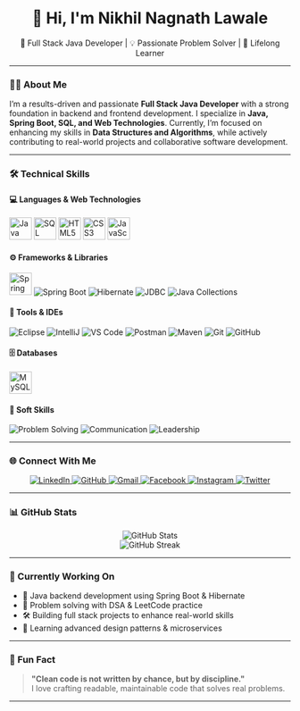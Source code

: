 <h1 align="center">👋 Hi, I'm Nikhil Nagnath Lawale</h1>

<p align="center">
  🚀 Full Stack Java Developer | 💡 Passionate Problem Solver | 🎯 Lifelong Learner
</p>

---

### 🧑‍💻 About Me

I’m a results-driven and passionate **Full Stack Java Developer** with a strong foundation in backend and frontend development. I specialize in **Java, Spring Boot, SQL, and Web Technologies**. Currently, I’m focused on enhancing my skills in **Data Structures and Algorithms**, while actively contributing to real-world projects and collaborative software development.

---

### 🛠️ Technical Skills

#### 💻 Languages & Web Technologies

<p>
  <img src="https://cdn.jsdelivr.net/gh/devicons/devicon/icons/java/java-original.svg" title="Java" alt="Java" width="40" height="40"/>
  <img src="https://cdn.jsdelivr.net/gh/devicons/devicon/icons/mysql/mysql-original.svg" title="SQL" alt="SQL" width="40" height="40"/>
  <img src="https://cdn.jsdelivr.net/gh/devicons/devicon/icons/html5/html5-original.svg" title="HTML5" alt="HTML5" width="40" height="40"/>
  <img src="https://cdn.jsdelivr.net/gh/devicons/devicon/icons/css3/css3-original.svg" title="CSS3" alt="CSS3" width="40" height="40"/>
  <img src="https://cdn.jsdelivr.net/gh/devicons/devicon/icons/javascript/javascript-original.svg" title="JavaScript" alt="JavaScript" width="40" height="40"/>
</p>

#### ⚙️ Frameworks & Libraries

<p>
  <img src="https://cdn.jsdelivr.net/gh/devicons/devicon/icons/spring/spring-original.svg" title="Spring" alt="Spring" width="40" height="40"/>
  <img src="https://img.shields.io/badge/Spring%20Boot-6DB33F?style=for-the-badge&logo=springboot&logoColor=white" alt="Spring Boot"/>
  <img src="https://img.shields.io/badge/Hibernate-59666C?style=for-the-badge&logo=hibernate&logoColor=white" alt="Hibernate"/>
  <img src="https://img.shields.io/badge/JDBC-blue?style=for-the-badge" alt="JDBC"/>
  <img src="https://img.shields.io/badge/Java%20Collections-orange?style=for-the-badge" alt="Java Collections"/>
</p>

#### 🧰 Tools & IDEs

<p>
  <img src="https://img.shields.io/badge/Eclipse-2C2255?style=for-the-badge&logo=eclipse-ide&logoColor=white" alt="Eclipse"/>
  <img src="https://img.shields.io/badge/IntelliJ-000000?style=for-the-badge&logo=intellij-idea&logoColor=white" alt="IntelliJ"/>
  <img src="https://img.shields.io/badge/VS%20Code-007ACC?style=for-the-badge&logo=visual-studio-code&logoColor=white" alt="VS Code"/>
  <img src="https://img.shields.io/badge/Postman-FF6C37?style=for-the-badge&logo=postman&logoColor=white" alt="Postman"/>
  <img src="https://img.shields.io/badge/Maven-C71A36?style=for-the-badge&logo=apache-maven&logoColor=white" alt="Maven"/>
  <img src="https://img.shields.io/badge/Git-F05032?style=for-the-badge&logo=git&logoColor=white" alt="Git"/>
  <img src="https://img.shields.io/badge/GitHub-181717?style=for-the-badge&logo=github&logoColor=white" alt="GitHub"/>
</p>

#### 🗄️ Databases

<p>
  <img src="https://cdn.jsdelivr.net/gh/devicons/devicon/icons/mysql/mysql-original.svg" title="MySQL" alt="MySQL" width="40" height="40"/>
</p>

#### 🧠 Soft Skills

<p>
  <img src="https://img.shields.io/badge/Problem%20Solving-4CAF50?style=for-the-badge" alt="Problem Solving"/>
  <img src="https://img.shields.io/badge/Communication-2196F3?style=for-the-badge" alt="Communication"/>
  <img src="https://img.shields.io/badge/Leadership-FF9800?style=for-the-badge" alt="Leadership"/>
</p>

---

### 🌐 Connect With Me

<p align="center">
  <a href="https://www.linkedin.com/in/nikhillawale1999/" target="_blank">
    <img src="https://img.shields.io/badge/LinkedIn-0077B5?style=for-the-badge&logo=linkedin&logoColor=white" alt="LinkedIn"/>
  </a>
  <a href="https://github.com/Nikhillawale07" target="_blank">
    <img src="https://img.shields.io/badge/GitHub-181717?style=for-the-badge&logo=github&logoColor=white" alt="GitHub"/>
  </a>
  <a href="mailto:nikhillawale2911@gmail.com" target="_blank">
    <img src="https://img.shields.io/badge/Gmail-D14836?style=for-the-badge&logo=gmail&logoColor=white" alt="Gmail"/>
  </a>
  <a href="https://www.facebook.com/nikhil.lawale.7?mibextid=ZbWKwL" target="_blank">
    <img src="https://img.shields.io/badge/Facebook-1877F2?style=for-the-badge&logo=facebook&logoColor=white" alt="Facebook"/>
  </a>
  <a href="https://instagram.com/nikhil_lawale_07" target="_blank">
    <img src="https://img.shields.io/badge/Instagram-E4405F?style=for-the-badge&logo=instagram&logoColor=white" alt="Instagram"/>
  </a>
  <a href="https://twitter.com/nikhil_lawale" target="_blank">
    <img src="https://img.shields.io/badge/Twitter-1DA1F2?style=for-the-badge&logo=twitter&logoColor=white" alt="Twitter"/>
  </a>
</p>

---

### 📊 GitHub Stats

<p align="center">
  <img src="https://github-readme-stats.vercel.app/api?username=Nikhillawale07&show_icons=true&theme=tokyonight" alt="GitHub Stats" />
  <br>
  <img src="https://github-readme-streak-stats.herokuapp.com/?user=Nikhillawale07&theme=tokyonight&hide_border=true" alt="GitHub Streak" />
</p>

---

### 🔭 Currently Working On

- 🚀 Java backend development using Spring Boot & Hibernate  
- 🧠 Problem solving with DSA & LeetCode practice  
- 🛠️ Building full stack projects to enhance real-world skills  
- 🌱 Learning advanced design patterns & microservices

---

### 💬 Fun Fact

> **"Clean code is not written by chance, but by discipline."**  
> I love crafting readable, maintainable code that solves real problems.

---
